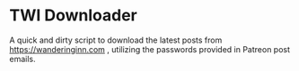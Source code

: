 # TWI Downloader
A quick and dirty script to download the latest posts from https://wanderinginn.com , utilizing the passwords provided in Patreon post emails.
